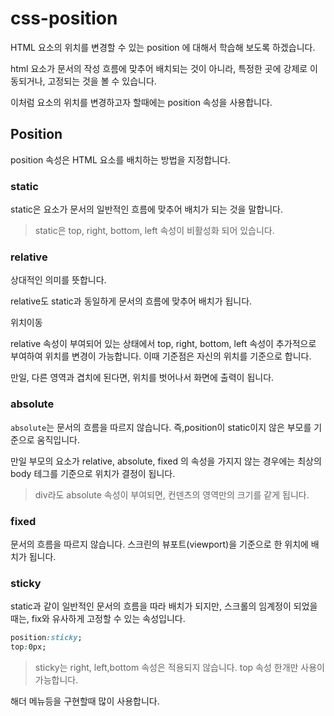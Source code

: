 # css-position

HTML 요소의 위치를 변경할 수 있는 position 에 대해서 학습해 보도록 하겠습니다.

html 요소가 문서의 작성 흐름에 맞추어 배치되는 것이 아니라, 특정한 곳에 강제로 이동되거나, 고정되는 것을 볼 수 있습니다. 



이처럼 요소의 위치를 변경하고자 할때에는 position 속성을 사용합니다.



## Position

position 속성은 HTML 요소를 배치하는 방법을 지정합니다.



### static

static은 요소가 문서의 일반적인 흐름에 맞추어 배치가 되는 것을 말합니다.

> static은  top, right, bottom, left 속성이 비활성화 되어 있습니다.



### relative

상대적인 의미를 뜻합니다.

relative도 static과 동일하게 문서의 흐름에 맞추어 배치가 됩니다. 



위치이동

relative 속성이 부여되어 있는 상태에서  top, right, bottom, left 속성이 추가적으로 부여하여 위치를 변경이 가능합니다. 이때 기준점은  자신의 위치를 기준으로 합니다.



만일, 다른 영역과 겹치에 된다면, 위치를 벗어나서 화면에 출력이 됩니다.







### absolute

`absolute`는 문서의 흐름을 따르지 않습니다. 즉,position이 static이지 않은 부모를 기준으로 움직입니다.



만일 부모의 요소가 relative, absolute, fixed 의 속성을 가지지 않는 경우에는 최상의 body 테그를 기준으로 위치가 결정이 됩니다.

> div라도 absolute 속성이 부여되면, 컨덴츠의 영역만의 크기를 같게 됩니다.



 ### fixed

문서의 흐름을 따르지 않습니다. 스크린의 뷰포트(viewport)을 기준으로 한 위치에 배치가 됩니다.



### sticky

static과 같이 일반적인 문서의 흐름을 따라 배치가 되지만, 스크롤의 임계정이 되었을때는, fix와 유사하게 고정할 수 있는 속성입니다.



```css
position:sticky;
top:0px;
```



> sticky는 right, left,bottom 속성은 적용되지 않습니다. top 속성 한개만 사용이 가능합니다.



해더 메뉴등을 구현할때 많이 사용합니다.



